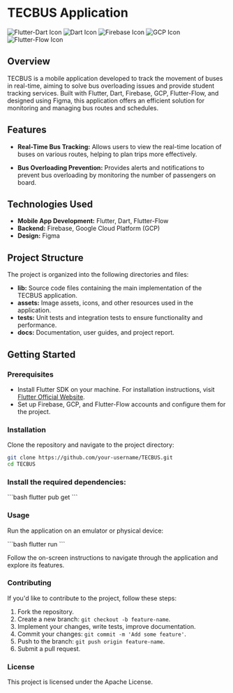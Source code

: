 # TECBUS Application

![Flutter-Dart Icon](https://img.icons8.com/color/48/000000/flutter.png) ![Dart Icon](https://img.icons8.com/color/48/000000/dart.png) ![Firebase Icon](https://img.icons8.com/color/48/000000/firebase.png) ![GCP Icon](https://img.icons8.com/color/48/000000/google-cloud.png) ![Flutter-Flow Icon](https://img.icons8.com/color/48/000000/flow.png)

## Overview

TECBUS is a mobile application developed to track the movement of buses in real-time, aiming to solve bus overloading issues and provide student tracking services. Built with Flutter, Dart, Firebase, GCP, Flutter-Flow, and designed using Figma, this application offers an efficient solution for monitoring and managing bus routes and schedules.

## Features

- **Real-Time Bus Tracking:** Allows users to view the real-time location of buses on various routes, helping to plan trips more effectively.
  
- **Bus Overloading Prevention:** Provides alerts and notifications to prevent bus overloading by monitoring the number of passengers on board.


## Technologies Used

- **Mobile App Development:** Flutter, Dart, Flutter-Flow
- **Backend:** Firebase, Google Cloud Platform (GCP)
- **Design:** Figma

## Project Structure

The project is organized into the following directories and files:

- **lib:** Source code files containing the main implementation of the TECBUS application.
- **assets:** Image assets, icons, and other resources used in the application.
- **tests:** Unit tests and integration tests to ensure functionality and performance.
- **docs:** Documentation, user guides, and project report.

## Getting Started

### Prerequisites

- Install Flutter SDK on your machine. For installation instructions, visit [Flutter Official Website](https://flutter.dev/docs/get-started/install).
- Set up Firebase, GCP, and Flutter-Flow accounts and configure them for the project.

### Installation

Clone the repository and navigate to the project directory:

```bash
git clone https://github.com/your-username/TECBUS.git
cd TECBUS
```

### Install the required dependencies:

\```bash
flutter pub get
\```

### Usage

Run the application on an emulator or physical device:

\```bash
flutter run
\```

Follow the on-screen instructions to navigate through the application and explore its features.

### Contributing

If you'd like to contribute to the project, follow these steps:

1. Fork the repository.
2. Create a new branch: `git checkout -b feature-name`.
3. Implement your changes, write tests, improve documentation.
4. Commit your changes: `git commit -m 'Add some feature'`.
5. Push to the branch: `git push origin feature-name`.
6. Submit a pull request.

### License

This project is licensed under the Apache License.

